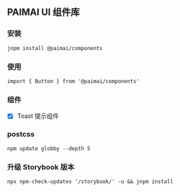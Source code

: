 ## PAIMAI UI 组件库

### 安装

```
jnpm install @paimai/components
```

### 使用

```
import { Button } from '@paimai/components'
```

### 组件

- [x] Toast 提示组件




### postcss

```
npm update globby --depth 5
```

### 升级 Storybook 版本

```
npx npm-check-updates '/storybook/' -u && jnpm install
```
